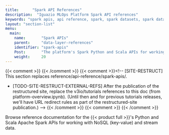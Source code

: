 ```yaml
---
title:      "Spark API References"
description:  "Iguazio MLOps Platform Spark API references"
keywords: "spark apis, api reference, spark, spark datasets, spark dataframes, spark streaming, scala, python"
layout: "section-list"
menu:
  main:
    name:       "Spark APIs"
    parent:     "data-layer-references"
    identifier: "spark-apis"
    Post:       "The platform's Spark Python and Scala APIs for working with NoSQL and stream data"
    weight:     20
---
```

{{< comment >}}<!-- [InfraInfo] [ci-no-shcd-in-front-matter] The Post param
  use {{< product lc >}}. -->
{{< /comment >}}
{{< comment >}}<!-- [SITE-RESTRUCT] This section replaces
  reference/api-reference/spark-apis/.
- [TODO-SITE-RESTRUCT-EXTERNAL-REFS] After the publication of the restructured
  site, replace the v3io/tutorials references to this doc (from
  platform-overview.ipynb). (Until then and for previous tutorials releases,
  we'll have URL redirect rules as part of the restructured-site publication.)
-->
{{< /comment >}}
{{< comment >}}<!-- [c-ext-ref] [IntInfo] (sharonl) This doc is referenced from
  v3io/tutorials (from platform-overview.ipynb). -->
{{< /comment >}}

Browse reference documentation for the {{< product full >}}'s Python and Scala Apache Spark APIs for working with NoSQL (key-value) and stream data.

